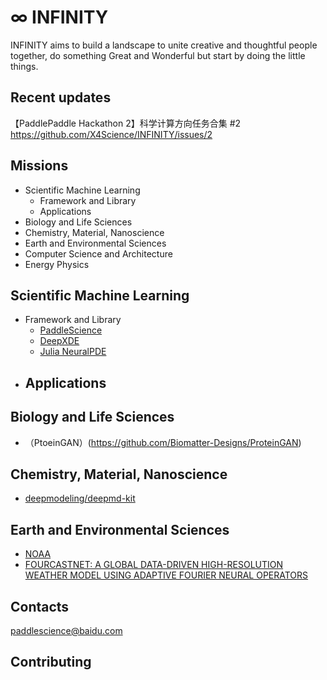 # ∞ INFINITY 

INFINITY aims to build a landscape to unite creative and thoughtful people together, do something Great and Wonderful but start by doing the little things.

## Recent updates
【PaddlePaddle Hackathon 2】科学计算方向任务合集 #2
https://github.com/X4Science/INFINITY/issues/2

## Missions
- Scientific Machine Learning
  - Framework and Library
  - Applications
- Biology and Life Sciences
- Chemistry, Material, Nanoscience
- Earth and Environmental Sciences
- Computer Science and Architecture
- Energy Physics

## Scientific Machine Learning
- Framework and Library
  - [PaddleScience](https://github.com/paddlepaddle/paddlescience)
  - [DeepXDE](https://deepxde.readthedocs.io/en/latest/)
  - [Julia NeuralPDE](https://github.com/SciML/NeuralPDE.jl)
- Applications
  -  

## Biology and Life Sciences
- （PtoeinGAN）(https://github.com/Biomatter-Designs/ProteinGAN)

## Chemistry, Material, Nanoscience
- [deepmodeling/deepmd-kit](https://github.com/deepmodeling/deepmd-kit/tree/paddle)

## Earth and Environmental Sciences
- [NOAA](https://www.star.nesdis.noaa.gov/star/)
- [FOURCASTNET: A GLOBAL DATA-DRIVEN HIGH-RESOLUTION WEATHER MODEL USING ADAPTIVE FOURIER NEURAL OPERATORS](https://arxiv.org/pdf/2202.11214.pdf)

## Contacts
paddlescience@baidu.com

## Contributing

